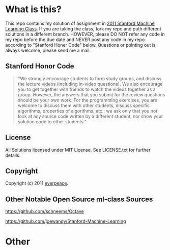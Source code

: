 # What is this?

This repo contains my solution of assignment in [2011 Stanford Machine Learning Class](http://www.ml-class.org).
If you are taking the class, fork my repo and puth different solutions in a different branch.
HOWEVER, please DO NOT refer any code in my repo before the due date and NEVER post any code in my repo according to "Stanford Honer Code" below.
Questions or pointing out is always welcome, please send me a mail.


## Stanford Honor Code

> "We strongly encourage students to form study groups,  and discuss the lecture videos (including in-video questions). We also encourage you to get together with friends to watch the videos together as a group. However,  the answers that you submit for the review questions should be your own work. For the programming exercises,  you are welcome to discuss them with other students,  discuss specific algorithms,  properties of algorithms,  etc.; we ask only that you not look at any source code written by a different student,  nor show your solution code to other students."

## License

All Solutions licensed under MIT License. See LICENSE.txt for further details.


## Copyright

Copyright (c) 2011 [everpeace](http://twitter.com/everpeace).


## Other Notable Open Source ml-class Sources

https://github.com/schneems/Octave

https://github.com/joewandy/Stanford-Machine-Learning

# Other
